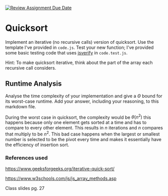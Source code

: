 [![Review Assignment Due Date](https://classroom.github.com/assets/deadline-readme-button-24ddc0f5d75046c5622901739e7c5dd533143b0c8e959d652212380cedb1ea36.svg)](https://classroom.github.com/a/ZLHpg3lN)
# Quicksort

Implement an iterative (no recursive calls) version of quicksort. Use the
template I've provided in `code.js`. Test your new function; I've provided some
basic testing code that uses [jsverify](https://jsverify.github.io/) in
`code.test.js`.

Hint: To make quicksort iterative, think about the part of the array each
recursive call considers.

## Runtime Analysis

Analyse the time complexity of your implementation and give a $\Theta$ bound for
its worst-case runtime. Add your answer, including your reasoning, to this
markdown file.

During the worst case in quicksort, the complexity would be $\theta(n^2)$ this happens because only one element gets sorted at a time and has to compare to every other element. This results in $n$ iterations and $n$ compares that multiply to be $n^2$. This bad case happens when the largest or smallest number is selected to be the pivot every time and makes it essentially have the efficiency of insertion sort.



### References used
https://www.geeksforgeeks.org/iterative-quick-sort/

https://www.w3schools.com/js/js_array_methods.asp

Class slides pg. 27

